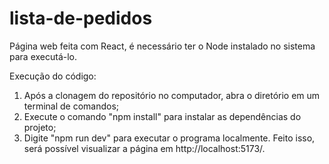 # lista-de-pedidos

Página web feita com React, é necessário ter o Node instalado no sistema para executá-lo.

Execução do código:
1. Após a clonagem do repositório no computador, abra o diretório em um terminal de comandos;
2. Execute o comando "npm install" para instalar as dependências do projeto;
3. Digite "npm run dev" para executar o programa localmente. Feito isso, será possível visualizar a página em http://localhost:5173/.
